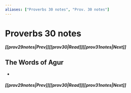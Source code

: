```yaml
---
aliases: ["Proverbs 30 notes", "Prov. 30 notes"]
---
```

# Proverbs 30 notes
##### <span class=arrow-left></span>[[prov29notes|Prev]]<span class=navigation-separator></span>[[prov30|Read]]<span class=navigation-separator></span>[[prov31notes|Next]]<span class=arrow-right></span>
## The Words of Agur
- 
##### <span class=arrow-left></span>[[prov29notes|Prev]]<span class=navigation-separator></span>[[prov30|Read]]<span class=navigation-separator></span>[[prov31notes|Next]]<span class=arrow-right></span>